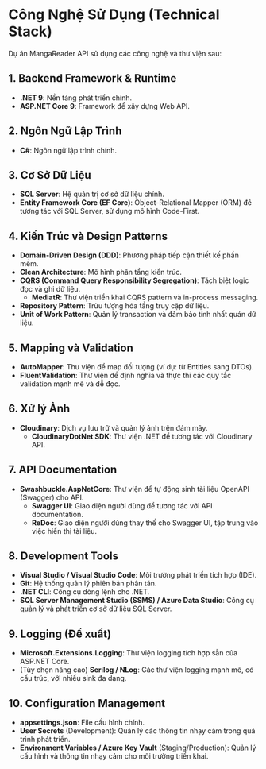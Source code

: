 # Công Nghệ Sử Dụng (Technical Stack)

Dự án MangaReader API sử dụng các công nghệ và thư viện sau:

## 1. Backend Framework & Runtime

*   **.NET 9**: Nền tảng phát triển chính.
*   **ASP.NET Core 9**: Framework để xây dựng Web API.

## 2. Ngôn Ngữ Lập Trình

*   **C#**: Ngôn ngữ lập trình chính.

## 3. Cơ Sở Dữ Liệu

*   **SQL Server**: Hệ quản trị cơ sở dữ liệu chính.
*   **Entity Framework Core (EF Core)**: Object-Relational Mapper (ORM) để tương tác với SQL Server, sử dụng mô hình Code-First.

## 4. Kiến Trúc và Design Patterns

*   **Domain-Driven Design (DDD)**: Phương pháp tiếp cận thiết kế phần mềm.
*   **Clean Architecture**: Mô hình phân tầng kiến trúc.
*   **CQRS (Command Query Responsibility Segregation)**: Tách biệt logic đọc và ghi dữ liệu.
    *   **MediatR**: Thư viện triển khai CQRS pattern và in-process messaging.
*   **Repository Pattern**: Trừu tượng hóa tầng truy cập dữ liệu.
*   **Unit of Work Pattern**: Quản lý transaction và đảm bảo tính nhất quán dữ liệu.

## 5. Mapping và Validation

*   **AutoMapper**: Thư viện để map đối tượng (ví dụ: từ Entities sang DTOs).
*   **FluentValidation**: Thư viện để định nghĩa và thực thi các quy tắc validation mạnh mẽ và dễ đọc.

## 6. Xử lý Ảnh

*   **Cloudinary**: Dịch vụ lưu trữ và quản lý ảnh trên đám mây.
    *   **CloudinaryDotNet SDK**: Thư viện .NET để tương tác với Cloudinary API.

## 7. API Documentation

*   **Swashbuckle.AspNetCore**: Thư viện để tự động sinh tài liệu OpenAPI (Swagger) cho API.
    *   **Swagger UI**: Giao diện người dùng để tương tác với API documentation.
    *   **ReDoc**: Giao diện người dùng thay thế cho Swagger UI, tập trung vào việc hiển thị tài liệu.

## 8. Development Tools

*   **Visual Studio / Visual Studio Code**: Môi trường phát triển tích hợp (IDE).
*   **Git**: Hệ thống quản lý phiên bản phân tán.
*   **.NET CLI**: Công cụ dòng lệnh cho .NET.
*   **SQL Server Management Studio (SSMS) / Azure Data Studio**: Công cụ quản lý và phát triển cơ sở dữ liệu SQL Server.

## 9. Logging (Đề xuất)

*   **Microsoft.Extensions.Logging**: Thư viện logging tích hợp sẵn của ASP.NET Core.
*   (Tùy chọn nâng cao) **Serilog / NLog**: Các thư viện logging mạnh mẽ, có cấu trúc, với nhiều sink đa dạng.

## 10. Configuration Management

*   **appsettings.json**: File cấu hình chính.
*   **User Secrets** (Development): Quản lý các thông tin nhạy cảm trong quá trình phát triển.
*   **Environment Variables / Azure Key Vault** (Staging/Production): Quản lý cấu hình và thông tin nhạy cảm cho môi trường triển khai. 
